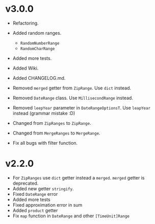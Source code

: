 # v3.0.0

- Refactoring.

- Added random ranges.
  - `RandomNumberRange`
  - `RandomCharRange`
  
- Added more tests.
- Added Wiki.
- Added CHANGELOG.md.

- Removed `merged` getter from `ZipRange`. Use `dict` instead.
- Removed `DateRange` class. Use `MillisecondRange` instead.
- Removed `leepYear` parameter in `DateRangeOptionsT`. Use `leapYear` instead (grammar mistake :D)

- Changed from `ZipRanges` to `ZipRange`.
- Changed from `MergeRanges` to `MergeRange`.

- Fix all bugs with filter function.

# v2.2.0

- For `ZipRanges` use `dict` getter instead a `merged`. `merged` getter is deprecated.
- Added new getter `stringify`.
- Fixed `DateRange` error
- Added more tests
- Fixed approximation error in sum
- Added `product` getter
- Fix `map` function in `DateRange` and other `[TimeUnit]Range`